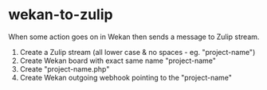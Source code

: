 # wekan-to-zulip

When some action goes on in Wekan then sends a message to Zulip stream.

1. Create a Zulip stream (all lower case & no spaces - eg. "project-name")
2. Create Wekan board with exact same name "project-name"
3. Create "project-name.php"
4. Create Wekan outgoing webhook pointing to the "project-name"
